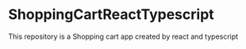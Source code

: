 # ShoppingCartReactTypescript

This repository is a Shopping cart app created by react and typescript
